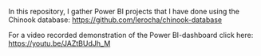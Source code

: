 In this repository, I gather Power BI projects that I have done using the Chinook database: https://github.com/lerocha/chinook-database

For a video recorded demonstration of the Power BI-dashboard click here: https://youtu.be/JAZtBUdJh_M
